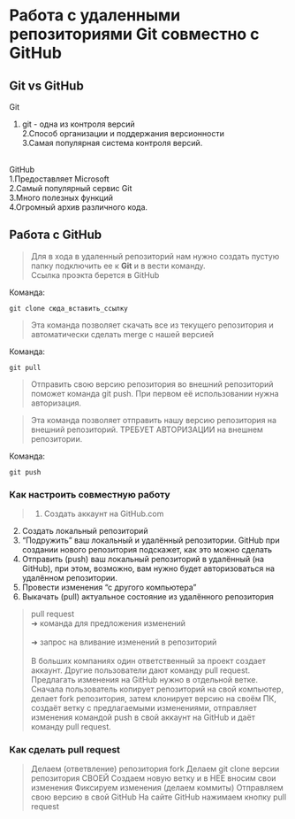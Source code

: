 ﻿# Работа с удаленными репозиториями Git совместно с GitHub

## Git vs GitHub

Git<br>   
1. git - одна из контроля версий<br>
2.Способ организации и поддержания версионности<br>
3.Самая популярная система контроля версий.<br><br>

GitHub<br>1.Предоставляет Microsoft<br>2.Самый популярный сервис Git<br>3.Много полезных функций<br>4.Огромный архив различного кода.


## Работа с GitHub

> Для в хода в удаленный репозиторий нам нужно создать пустую папку подключить ее к **Git** и в вести команду.
<br>Ссылка проэкта берется в GitHub

Команда:
```
git clone сюда_вставить_ссылку
```

>Эта команда позволяет скачать все 
из текущего репозитория и автоматически 
сделать merge с нашей версией

Команда:
```
git pull
```

>Отправить свою версию репозитория во 
внешний репозиторий поможет команда git 
push. При первом её использовании нужна авторизация.

>Эта команда позволяет отправить нашу 
версию репозитория на внешний 
репозиторий. ТРЕБУЕТ АВТОРИЗАЦИИ 
на внешнем репозитории.

Команда:
```
git push
```

### Как настроить совместную работу


>1. Создать аккаунт на GitHub.com<br>
2. Создать локальный репозиторий<br>
3. “Подружить” ваш локальный и удалённый репозитории. 
GitHub при создании нового репозитория подскажет, как это можно сделать<br>
4. Отправить (push) ваш локальный репозиторий в удалённый (на GitHub), при этом, возможно, 
вам нужно будет авторизоваться на удалённом репозитории.<br>
5. Провести изменения “с другого компьютера”<br>
6. Выкачать (pull) актуальное состояние из удалённого репозитория

> pull request<br>
➜ команда для предложения изменений<br> <br>
➜ запрос на вливание изменений в репозиторий<br><br>
В больших компаниях один ответственный за проект создает аккаунт. Другие пользователи дают 
команду pull request. Предлагать изменения на GitHub нужно в отдельной ветке. Сначала 
пользователь копирует репозиторий на свой компьютер, делает fork репозитория, затем 
клонирует версию на своём ПК, создаёт ветку с предлагаемыми изменениями, отправляет 
изменения командой push в свой аккаунт на GitHub и даёт команду pull request.

### Как сделать pull request
>Делаем (ответвление) репозитория fork
Делаем git clone   версии репозитория СВОЕЙ
Создаем новую ветку и в НЕЕ вносим свои изменения
Фиксируем изменения (делаем коммиты)
Отправляем свою версию в свой GitHub
На сайте GitHub нажимаем кнопку pull request